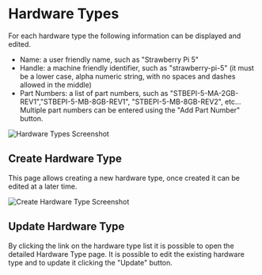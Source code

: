 <!---
  Copyright 2021,2022 SECO Mind Srl

  SPDX-License-Identifier: Apache-2.0
-->

# Hardware Types

For each hardware type the following information can be displayed and edited.

* Name: a user friendly name, such as "Strawberry Pi 5"
* Handle: a machine friendly identifier, such as "strawberry-pi-5" (it must be a lower case, alpha
numeric string, with no spaces and dashes allowed in the middle)
* Part Numbers: a list of part numbers, such as "STBEPI-5-MA-2GB-REV1","STBEPI-5-MB-8GB-REV1",
"STBEPI-5-MB-8GB-REV2", etc... Multiple part numbers can be entered using the "Add Part Number"
button.

![Hardware Types Screenshot](assets/hardware_types.png)

## Create Hardware Type

This page allows creating a new hardware type, once created it can be edited at a later time.

![Create Hardware Type Screenshot](assets/create_hardware_type.png)

## Update Hardware Type

By clicking the link on the hardware type list it is possible to open the detailed Hardware Type
page. It is possible to edit the existing hardware type and to update it clicking the "Update"
button.
